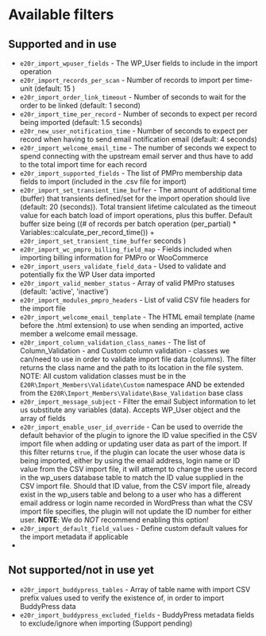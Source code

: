 # Available filters

## Supported and in use

* `e20r_import_wpuser_fields` - The WP_User fields to include in the import operation
* `e20r_import_records_per_scan` - Number of records to import per time-unit (default: 15 )
* `e20r_import_order_link_timeout` - Number of seconds to wait for the order to be linked (default: 1 second)
* `e20r_import_time_per_record` - Number of seconds to expect per record being imported (default: 1.5 seconds)
* `e20r_new_user_notification_time` - Number of seconds to expect per record when having to send email notification email (default: 4 seconds)
* `e20r_import_welcome_email_time` - The number of seconds we expect to spend connecting with the upstream email server and thus have to add to the total import time for each record
* `e20r_import_supported_fields` - The list of PMPro membership data fields to import (included in the .csv file for import)
* `e20r_import_set_transient_time_buffer` - The amount of additional time (buffer) that transients defined/set for the import operation should live (default: 20 (seconds)). Total transient lifetime calculated as the timeout value for each batch load of import operations, plus this buffer.  Default buffer size being  ((# of records per batch operation (per_partial) * Variables::calculate_per_record_time()) + `e20r_import_set_transient_time_buffer` seconds )
* `e20r_import_wc_pmpro_billing_field_map` - Fields included when importing billing information for PMPro or WooCommerce
* `e20r_import_users_validate_field_data` - Used to validate and potentially fix the WP User data imported
* `e20r_import_valid_member_status` - Array of valid PMPro statuses (default: 'active', 'inactive')
* `e20r_import_modules_pmpro_headers` - List of valid CSV file headers for the import file
* `e20r_import_welcome_email_template` - The HTML email template (name before the .html extension) to use when sending an imported, active member a welcome email message.
* `e20r_import_column_validation_class_names` - The list of Column_Validation - and Custom column validation - classes we can/need to use in order to validate import file data (columns). The filter returns the class name and the path to its location in the file system. NOTE: All custom validation classes must be in the `E20R\Import_Members\Validate\Custom` namespace AND be extended from the `E20R\Import_Members\Validate\Base_Validation` base class
* `e20r_import_message_subject` - Filter the email Subject information to let us substitute any variables (data). Accepts WP_User object and the array of fields 
* `e20r_import_enable_user_id_override` - Can be used to override the default behavior of the plugin to ignore the ID value specified in the CSV import file when adding or updating user data as part of the import. If this filter returns `true`, if the plugin can locate the user whose data is being imported, either by using the email address, login name or ID value from the CSV import file, it will attempt to change the users record in the wp_users database table to match the ID value supplied in the CSV import file. Should that ID value, from the CSV import file, already exist in the wp_users table and belong to a user who has a different email address or login name recorded in WordPress than what the CSV import file specifies, the plugin will not update the ID number for either user. **NOTE**: We do _NOT_ recommend enabling this option!
* `e20r_import_default_field_values` - Define custom default values for the import metadata if applicable
* 
## Not supported/not in use yet

* `e20r_import_buddypress_tables` - Array of table name with import CSV prefix values used to verify the existence of, in order to import BuddyPress data
* `e20r_import_buddypress_excluded_fields` - BuddyPress metadata fields to exclude/ignore when importing (Support pending)
